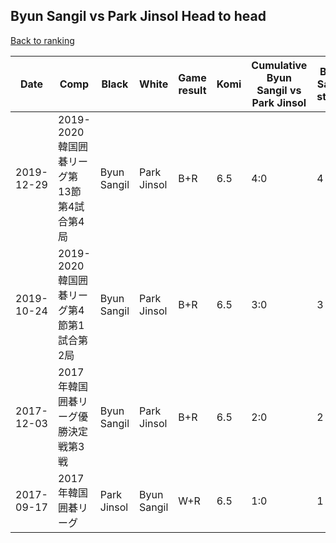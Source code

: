 ## Byun Sangil vs Park Jinsol Head to head

[Back to ranking](../../index.md)




| **Date** | **Comp** | **Black** | **White** | **Game result** | **Komi** | **Cumulative Byun Sangil vs Park Jinsol** | **Byun Sangil streak** | **Park Jinsol streak** | 
| --- | --- | --- | --- | --- | --- | --- | --- | --- |
| 2019-12-29 | 2019-2020韓国囲碁リーグ第13節第4試合第4局 | Byun Sangil | Park Jinsol | B+R | 6.5 | 4:0 | 4 | 0 | 
| 2019-10-24 | 2019-2020韓国囲碁リーグ第4節第1試合第2局 | Byun Sangil | Park Jinsol | B+R | 6.5 | 3:0 | 3 | 0 | 
| 2017-12-03 | 2017年韓国囲碁リーグ優勝決定戦第3戦 | Byun Sangil | Park Jinsol | B+R | 6.5 | 2:0 | 2 | 0 | 
| 2017-09-17 | 2017年韓国囲碁リーグ | Park Jinsol | Byun Sangil | W+R | 6.5 | 1:0 | 1 | 0 |




